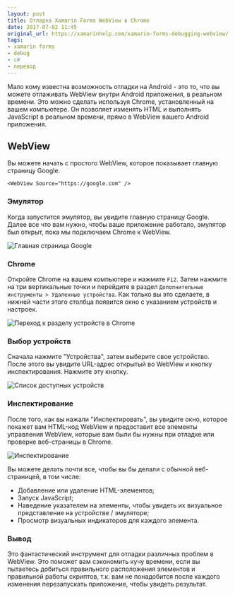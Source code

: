 ```yaml
---
layout: post
title: Отладка Xamarin Forms WebView в Chrome
date: 2017-07-02 11:45
original_url: https://xamarinhelp.com/xamarin-forms-debugging-webview/
tags:
- xamarin forms
- debug
- c#
- перевод
---
```


Мало кому известна возможность отладки на Android - это то, что вы можете отлаживать WebView внутри Android приложения, в реальном времени. Это можно сделать используя Chrome, установленный на вашем компьютере. Он позволяет изменять HTML и выполнять JavaScript в реальном времени, прямо в WebView вашего Android приложения.

## WebView

Вы можете начать с простого WebView, которое показывает главную страницу Google.

```xaml
<WebView Source="https://google.com" />
```

### Эмулятор

Когда запустится эмулятор, вы увидите главную страницу Google. Далее все что вам нужно, чтобы ваше приложение работало, эмулятор был открыт, пока мы подключаем Chrome к WebView.

![Главная страница Google](https://xamarinhelp.com/wp-content/uploads/2017/01/GoogleWebView.png)

### Chrome

Откройте Chrome на вашем компьютере и нажмите `F12`. Затем нажмите на три вертикальные точки и перейдите в раздел `Дополнительные инструменты > Удаленные устройства`. Как только вы это сделаете, в нижней части этого столбца появится окно с указанием устройств и настроек.

![Переход к разделу устройств в Chrome](https://xamarinhelp.com/wp-content/uploads/2017/01/DevToolsRemoteDevices-1.png)

### Выбор устройств

Сначала нажмите "Устройства", затем выберите свое устройство. После этого вы увидите URL-адрес открытый во WebView и кнопку инспектирования. Нажмите эту кнопку.

![Список доступных устройств](https://xamarinhelp.com/wp-content/uploads/2017/01/ConnectDevice.png)

### Инспектирование

После того, как вы нажали "Инспектировать", вы увидите окно, которое покажет вам HTML-код WebView и предоставит все элементы управления WebView, которые вам были бы нужны при отладке или проверке веб-страницы в Chrome.

![Инспектирование](https://xamarinhelp.com/wp-content/uploads/2017/01/InspectWebView.png)

Вы можете делать почти все, чтобы вы бы делали с обычной веб-страницей, в том числе:

* Добавление или удаление HTML-элементов;
* Запуск JavaScript;
* Наведение указателем на элементы, чтобы увидеть их визуальное представление на устройстве / эмуляторе;
* Просмотр визуальных индикаторов для каждого элемента.

### Вывод

Это фантастический инструмент для отладки различных проблем в WebView. Это поможет вам сэкономить кучу времени, если вы пытаетесь добиться правильного расположения элементов и правильной работы скриптов, т.к. вам не понадобится после каждого изменения перезапускать приложение, чтобы увидеть результат.
